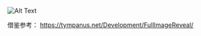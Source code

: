 ![Alt Text](https://github.com/love962965494/SelfSumarry/blob/dev/assets/FullImageReveal/20180617_121521.gif)

<p>
  借鉴参考： <a href="https://tympanus.net/Development/FullImageReveal/">https://tympanus.net/Development/FullImageReveal/</a>
</p>